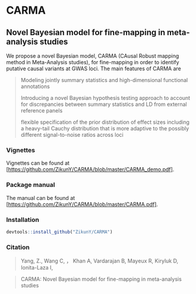 # CARMA
## Novel Bayesian model for fine-mapping in meta-analysis studies


We propose a novel Bayesian model, CARMA (CAusal Robust mapping method in Meta-Analysis studies), for fine-mapping in order to identify putative causal variants at GWAS loci. The main features of CARMA are

> Modeling jointly summary statistics and high-dimensional functional annotations
>
> Introducing a novel Bayesian hypothesis testing approach to account for discrepancies between summary statistics and LD from external reference panels
>
> flexible specification of the prior distribution of effect sizes including a heavy-tail Cauchy distribution that is more adaptive to the possibly different signal-to-noise ratios across loci

### Vignettes
Vignettes can be found at [https://github.com/ZikunY/CARMA/blob/master/CARMA_demo.pdf].

### Package manual
The manual can be found at [https://github.com/ZikunY/CARMA/blob/master/CARMA.pdf].

### Installation
```r
devtools::install_github("ZikunY/CARMA")
```

### Citation

> Yang, Z.,  Wang C, ， Khan A, Vardarajan B,  Mayeux R,  Kiryluk D, Ionita-Laza I, 

> CARMA: Novel Bayesian model for fine-mapping in meta-analysis studies
